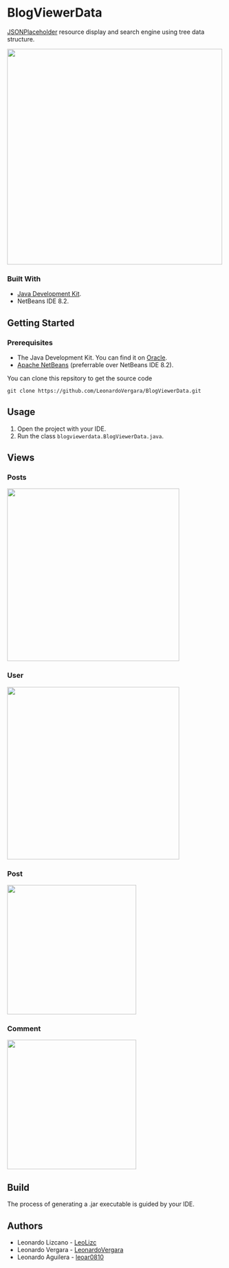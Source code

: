 # BlogViewerData
[JSONPlaceholder](https://jsonplaceholder.typicode.com) resource display and search engine using tree data structure.

<img src="https://raw.githubusercontent.com/LeonardoVergara/BlogViewerData/main/.github/images/menu.png" height="500">

### Built With

 - [Java Development Kit](https://www.oracle.com/java/technologies/downloads/).
 - NetBeans IDE 8.2.

## Getting Started
### Prerequisites

 - The Java Development Kit. You can find it on [Oracle](https://www.oracle.com/java/technologies/downloads/).
 - [Apache NetBeans](https://netbeans.apache.org) (preferrable over NetBeans IDE 8.2).

You can clone this repsitory to get the source code

    git clone https://github.com/LeonardoVergara/BlogViewerData.git

## Usage

 1. Open the project with your IDE.
 2. Run the class `blogviewerdata.BlogViewerData.java`.
 
## Views

### Posts

<img src="https://raw.githubusercontent.com/LeonardoVergara/BlogViewerData/main/.github/images/posts.png" height="400">

### User

<img src="https://raw.githubusercontent.com/LeonardoVergara/BlogViewerData/main/.github/images/user.png" height="400">

### Post

<img src="https://raw.githubusercontent.com/LeonardoVergara/BlogViewerData/main/.github/images/post.png" height="300">

### Comment

<img src="https://raw.githubusercontent.com/LeonardoVergara/BlogViewerData/main/.github/images/comment.png" height="300">

## Build

The process of generating a .jar executable is guided by your IDE.

## Authors

 - Leonardo Lizcano - [LeoLizc](https://github.com/LeoLizc)
 - Leonardo Vergara - [LeonardoVergara](https://github.com/LeonardoVergara)
 - Leonardo Aguilera - [leoar0810](https://github.com/leoar0810)
